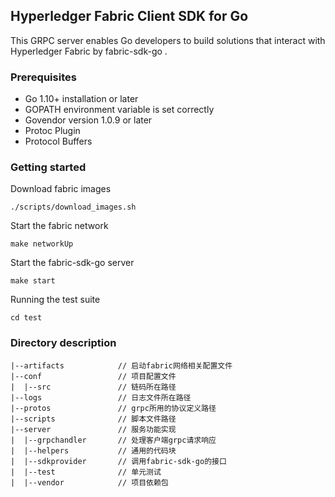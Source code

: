 ## Hyperledger Fabric Client SDK for Go
This GRPC server enables Go developers to build solutions that interact with Hyperledger Fabric by fabric-sdk-go .

### Prerequisites
- Go 1.10+ installation or later
- GOPATH environment variable is set correctly
- Govendor version 1.0.9 or later
- Protoc Plugin
- Protocol Buffers

### Getting started
Download fabric images
```
./scripts/download_images.sh
```
Start the fabric network
```
make networkUp
```
Start the fabric-sdk-go server
```
make start
```
Running the test suite
```
cd test
```

### Directory description
```
|--artifacts            // 启动fabric网络相关配置文件
|--conf                 // 项目配置文件
|  |--src               // 链码所在路径
|--logs                 // 日志文件所在路径
|--protos               // grpc所用的协议定义路径
|--scripts              // 脚本文件路径
|--server               // 服务功能实现
|  |--grpchandler       // 处理客户端grpc请求响应
|  |--helpers           // 通用的代码块
|  |--sdkprovider       // 调用fabric-sdk-go的接口
|  |--test              // 单元测试
|  |--vendor            // 项目依赖包 
```

